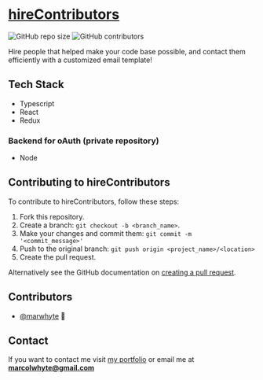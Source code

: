 # [hireContributors](https://www.hirecontributors.club/)

![GitHub repo size](https://img.shields.io/github/repo-size/marwhyte/packageJSONemployer)
![GitHub contributors](https://img.shields.io/github/contributors/marwhyte/packageJSONemployer)

Hire people that helped make your code base possible, and contact them efficiently with a customized email template!

## Tech Stack
 - Typescript 
 - React
 - Redux
### Backend for oAuth (private repository)
 - Node

## Contributing to hireContributors

To contribute to hireContributors, follow these steps:

1. Fork this repository.
2. Create a branch: `git checkout -b <branch_name>`.
3. Make your changes and commit them: `git commit -m '<commit_message>'`
4. Push to the original branch: `git push origin <project_name>/<location>`
5. Create the pull request.

Alternatively see the GitHub documentation on [creating a pull request](https://help.github.com/en/github/collaborating-with-issues-and-pull-requests/creating-a-pull-request).

## Contributors

- [@marwhyte](https://github.com/marwhyte) 📖

## Contact

If you want to contact me visit [my portfolio](http://marcowhyte.com) or email me at **marcolwhyte@gmail.com**
